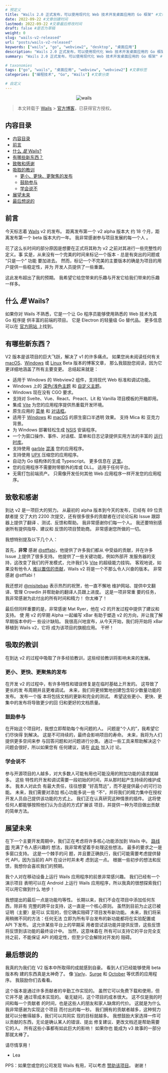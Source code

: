 ```yaml
---
# 预定义
title: "Wails 2.0 正式发布，可以使用现代化 Web 技术开发桌面应用的 Go 框架" #文章标题
date: 2022-09-22 #文章创建时间
lastmod: 2022-09-22 #文章最后修改时间
draft: false #是否为草稿
weight: 0
slug: "wails-v2-released"
url: "posts/wails-v2-released"
keywords: ["wails", "go", "webview2", "desktop", "桌面应用"]
description: "Wails 2.0 正式发布，可以使用现代化 Web 技术开发桌面应用的 Go 框架" #文章内容描述
summary: "Wails 2.0 正式发布，可以使用现代化 Web 技术开发桌面应用的 Go 框架" # 文章摘要

# taxonomies
tags: ["go", "wails", "桌面应用", "webview", "webview2"] #文章标签
categories: ["编程技术", "Go", "Wails"] #文章分类

# 自定义
---
```


<div align="center">
  <img src="https://cdn.jsdelivr.net/gh/wailsapp/wails@2.0.0/website/static/img/blog/montage.png" alt="wails"/>
</div>

> 本文转载于 [Wails](https://github.com/wailsapp/wails) >
> [官方博客](https://wails.io/blog/wails-v2-released)，已获得官方授权。

## 内容目录

- [内容目录](#内容目录)
- [前言](#前言)
- [什么 _是_ Wails?](#什么-是-wails)
- [有哪些新东西？](#有哪些新东西)
- [致敬和感谢](#致敬和感谢)
- [吸取的教训](#吸取的教训)
  - [更小、更快、更聚焦的发布](#更小更快更聚焦的发布)
  - [鼓励参与](#鼓励参与)
  - [学会说不](#学会说不)
- [展望未来](#展望未来)
- [最后想说的](#最后想说的)

## 前言

今天标志着 [Wails](https://wails.io/) v2 的发布。 距离发布第一个 v2 alpha 版本大
约 18 个月，距离发布第一个 beta 版本大约一年。 我非常感谢参与项目发展的每一个人
。

花了这么长时间的部分原因是想要在正式将其称为 v2 之前对其进行一些完整性的定义。事
实是，从来没有一个完美的时间来标记一个版本 - 总是有突出的问题或 “只是一个” 功能
要加进去。 然而，标记一个不完美的主要版本的确是为项目的用户提供一些稳定性，并为
开发人员提供了一些重置。

这此发布超出了我的预期。 我希望它给您带来的乐趣与开发它给我们带来的乐趣一样多。

## 什么 _是_ Wails?

如果你对 Wails 不熟悉，它是一个让 Go 程序员能够使用熟悉的 Web 技术为其 Go 程序提
供丰富的前端的项目。 它是 Electron 的轻量级 Go 替代品。 更多信息可以在
[官方网站 ](https://wails.io/docs/introduction)上找到。

## 有哪些新东西？

V2 版本是该项目的巨大飞跃，解决了 v1 的许多痛点。 如果您尚未阅读任何有关
[macOS](https://wails.io/blog/wails-v2-beta-for-mac)、[Windows](https://wails.io/blog/wails-v2-beta-for-windows)
或 [Linux](https://wails.io/blog/wails-v2-beta-for-linux) Beta 版本的博客文章，
那么我鼓励您阅读，因为它更详细地涵盖了所有主要变更。 总结起来就是：

- 适用于 Windows 的 Webview2 组件，支持现代 Web 标准和调试功能。
- Windows 上的 [深色/浅色主题](https://wails.io/docs/reference/options#主题) 和
  [自定义主题](https://wails.io/docs/reference/options#自定义主题)。
- Windows 现在没有 CGO 要求。
- 支持对 Svelte、Vue、React、Preact、Lit 和 Vanilla 项目模板的开箱即用。
- 集成 [Vite](https://vitejs.dev/) 为您的应用程序提供热重载开发环境。
- 原生应用的
  [菜单](https://wails.io/docs/guides/application-development#应用程序菜单) 和
  [对话框](https://wails.io/docs/reference/runtime/dialog)。
- 适用于 [Windows](https://wails.io/docs/reference/options#窗口半透明) 和
  [macOS](https://wails.io/docs/reference/options#窗口半透明-1) 的原生窗口半透明
  效果。 支持 Mica 和 亚克力 背景。
- 为 Windows 部署轻松生成 [NSIS](https://wails.io/docs/guides/windows-installer)
  安装程序。
- 一个为窗口操作、事件、对话框、菜单和日志记录提供实用方法的丰富的
  [运行时库](https://wails.io/docs/reference/runtime/intro)。
- 支持使用 [garble](https://github.com/burrowers/garble)
  [混淆](https://wails.io/docs/guides/obfuscated) 您的应用程序。
- 支持使用 [UPX](https://upx.github.io/) 压缩您的应用程序。
- 自动为 Go 结构体的生成 Typescript。 更多信息在
  [这里](https://wails.io/docs/howdoesitwork#调用绑定的-go-方法)。
- 您的应用程序不需要附带额外的库或 DLL。 适用于任何平台。
- 无需打包前端资产。 只需像开发任何其他 Web 应用程序一样开发您的应用程序。

## 致敬和感谢

到达 v2 是一项巨大的努力。 从最初的 alpha 版本到今天的发布，已经有 89 位贡献者提
交了大约 2200 次提交，还有很多很多的贡献者在讨论论坛和 Issue 跟踪器上提供了翻译
、测试、反馈和帮助。 我非常感谢你们每一个人。 我还要特别感谢所有提供指导、建议和
反馈的项目赞助商。 非常感谢您所做的一切。

我想特别提及以下几个人：

首先，**非常** 感谢 [@stffabi](https://github.com/stffabi)，他提供了许多我们都从
中受益的贡献，并在许多 Issue 上提供了很多支持。 他提供了一些关键功能，例如外部开
发服务器的支持，这改变了我们的开发模式，允许我们与 [Vite](https://vitejs.dev/)
的超级能力挂钩。 客观地说，如果没有他令人
[难以置信的贡献](https://github.com/wailsapp/wails/commits?author=stffabi&since=2020-01-04)，Wails
v2 将是一个不那么令人兴奋的版本。 非常感谢 @stffabi！

我还想对 [@misitebao](https://github.com/misitebao) 表示热烈的祝贺，他一直不懈地
维护网站、提供中文翻译、管理 Crowdin 并帮助新的翻译人员跟上进度。 这是一项非常重
要的任务，我非常感谢为此付出的所有时间和精力！ 你太棒了！

最后但同样重要的是，非常感谢 Mat Ryer，他在 v2 的开发过程中提供了建议和支持。 使
用 v2 的早期 Alpha 一起编写 xBar 有助于塑造 v2 的方向，并让我了解早期版本中的一
些设计缺陷。 我很高兴地宣布，从今天开始，我们将开始将 xBar 移植到 Wails v2，它将
成为该项目的旗舰应用。 干杯！

## 吸取的教训

在到达 v2 的过程中吸取了许多经验教训，这些经验教训将影响未来的发展。

### 更小、更快、更聚焦的发布

在开发 v2 的过程中，有许多特性和错误修复是在临时基础上开发的。 这导致了更长的发
布周期并且更难调试。 未来，我们将更频繁地创建包含较少数量功能的发布。 发布一个版
本将包括文档的更新和完全的测试。 希望这些更小、更快、更集中的发布将导致更少的回
归和更好的文档质量。

### 鼓励参与

在开始这个项目时，我想立即帮助每个有问题的人。 问题是“个人的”，我希望它们尽快得
到解决。 这是不可持续的，最终会影响项目的寿命。 未来，我将为人们提供更多空间来参
与回答问题和对问题进行分类。 通过一些工具来帮助解决这个问题会很好，所以如果您有
任何建议，请在 [此处](https://github.com/wailsapp/wails/discussions/1855) 加入讨
论。

### 学会说不

参与开源项目的人越多，对大多数人可能有用也可能没用的附加功能的请求就越多。 这些
特性的开发和调试需要一段初始的时间，并从那时起产生持续的维护成本。 我本人对此负
有最大责任，往往想要 “好高骛远”，而不是提供最小的可行功能。 未来，我们需要对添加
核心功能多说一些 “不”，并将我们的精力集中在授权开发人员自己提供该功能的方式上。
我们正在认真研究这种情景的插件。 这将使任何人都能够按照他们认为合适的方式扩展该
项目，并提供一种为项目做出贡献的简单方法。

## 展望未来

在下一个主要开发周期中，我们正在考虑将许多核心功能添加到 Wails 中。
[路线图](https://github.com/wailsapp/wails/discussions/1484) 充满了令人感兴趣的
想法，我非常希望着手处理这些想法。 最多的要求之一是多窗口支持。 这是一个棘手的问
题，并且要正确执行，我们可能需要考虑提供替代 API，因为当前的 API 在设计时并未考
虑到这一点。 根据一些初步的想法和反馈，我想你会喜欢我们的预期。

我个人对在移动设备上运行 Wails 应用程序的前景非常感兴趣。 我们已经有一个演示项目
表明可以在 Android 上运行 Wails 应用程序，所以我真的很想探索我们可以用它做到什么
地步！

我想提出的最后一点是功能均等性。 长期以来，我们不会在项目中添加任何东西，除非有
完整的跨平台支持，这一直是一个核心原则。 虽然到目前为止这已被证明（主要）是可以
实现的，但它确实阻碍了项目发布新功能。 未来，我们将采用稍微不同的方法：任何无法
立即为所有平台发布的新功能都将在实验配置或 API 下发布。 这允许某些平台上的早期采
用者尝试该功能并提供反馈，这些反馈将反馈到该功能的最终设计中。 当然，这意味着在
所有可以支持它的平台完全支持之前，不能保证 API 的稳定性，但至少它会解除对开发的
阻碍。

## 最后想说的

我真的为我们在 V2 版本中所取得的成就感到自豪。 看到人们已经能够使用 beta 版本构
建的东西真是太神奇了。 像
[Varly](https://varly.app/)、[Surge](https://getsurge.io/) 和
[October](https://october.utf9k.net/) 等优质的应用程序。 我鼓励你们去看看。

这个版本是通过许多贡献者的辛勤工作实现的。 虽然它可以免费下载和使用，但它并不是
通过零成本实现的。 毫无疑问，这个项目的成本很大。 这不仅是我的时间和每一个贡献者
的时间，也是这些人的朋友和家人缺席的代价。 这就是为什么我非常感谢为实现这个项目
而付出的每一秒。 我们拥有的贡献者越多，这种努力就可以分散得越多，我们可以共同实
现的目标就越多。 我想鼓励大家选择一件可以贡献的东西，无论是确认某人的错误、提出
修复建议、更改文档还是帮助需要它的人。 所有这些小事都有如此巨大的影响！ 如果你也
能成为 v3 故事的一部分那就太棒了。

请尽情享用！

- Lea

PPS：如果您或您的公司发现 Wails 有用，可以考虑
[赞助该项目](https://github.com/sponsors/leaanthony)。 谢谢！
